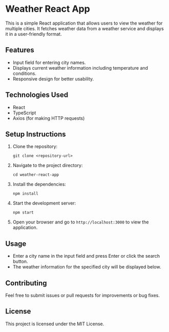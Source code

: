# Weather React App

This is a simple React application that allows users to view the weather for multiple cities. It fetches weather data from a weather service and displays it in a user-friendly format.

## Features

- Input field for entering city names.
- Displays current weather information including temperature and conditions.
- Responsive design for better usability.

## Technologies Used

- React
- TypeScript
- Axios (for making HTTP requests)

## Setup Instructions

1. Clone the repository:
   ```
   git clone <repository-url>
   ```

2. Navigate to the project directory:
   ```
   cd weather-react-app
   ```

3. Install the dependencies:
   ```
   npm install
   ```

4. Start the development server:
   ```
   npm start
   ```

5. Open your browser and go to `http://localhost:3000` to view the application.

## Usage

- Enter a city name in the input field and press Enter or click the search button.
- The weather information for the specified city will be displayed below.

## Contributing

Feel free to submit issues or pull requests for improvements or bug fixes. 

## License

This project is licensed under the MIT License.